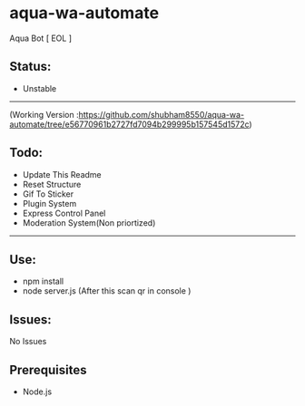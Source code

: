 # aqua-wa-automate
Aqua Bot [ EOL ]


Status:
-
- Unstable
---
(Working Version :https://github.com/shubham8550/aqua-wa-automate/tree/e56770961b2727fd7094b299995b157545d1572c)

Todo:
-
- Update This Readme
- Reset Structure
- Gif To Sticker
- Plugin System
- Express Control Panel
- Moderation System(Non priortized)

---

Use:
-
- npm install
- node server.js
(After this scan qr in console )
  

  
Issues:
  -
  No Issues
  
 ## Prerequisites
 - Node.js


